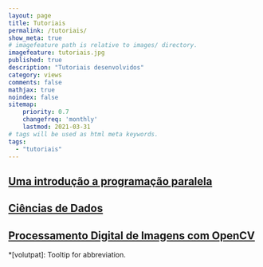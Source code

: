 ```yaml
---
layout: page
title: Tutoriais
permalink: /tutoriais/
show_meta: true
# imagefeature path is relative to images/ directory.
imagefeature: tutoriais.jpg
published: true
description: "Tutoriais desenvolvidos"
category: views
comments: false
mathjax: true
noindex: false
sitemap:
    priority: 0.7
    changefreq: 'monthly'
    lastmod: 2021-03-31
# tags will be used as html meta keywords.    
tags:
  - "tutoriais"
---
```


## [Uma introdução a programação paralela](/pcd.md)

## [Ciências de Dados](/cdados.md)

## [Processamento Digital de Imagens com OpenCV](/tutorial/pdi/)


*[volutpat]: Tooltip for abbreviation.
